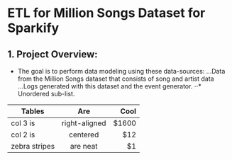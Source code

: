 # ETL for Million Songs Dataset for Sparkify

## 1. Project Overview:
* The goal is to perform data modeling using these data-sources:
...Data from the Million Songs dataset that consists of song and artist data
...Logs generated with this dataset and the event generator.
⋅⋅* Unordered sub-list.



| Tables        | Are           | Cool  |
| ------------- |:-------------:| -----:|
| col 3 is      | right-aligned | $1600 |
| col 2 is      | centered      |   $12 |
| zebra stripes | are neat      |    $1 |
